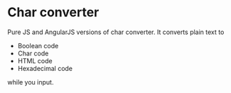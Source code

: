 # Char converter

Pure JS and AngularJS versions of char converter.
It converts plain text to
<ul>
<li>Boolean code</li>
<li>Char code</li>
<li>HTML code</li>
<li>Hexadecimal code</li>
</ul>
while you input.
